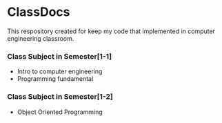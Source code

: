 # **ClassDocs**
	
This respository created for keep my code that implemented in computer engineering classroom.

### **Class Subject in Semester[1-1]**
- Intro to computer engineering
- Programming fundamental

### **Class Subject in Semester[1-2]**
- Object Oriented Programming
